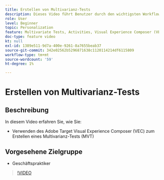 ```yaml
---
title: Erstellen von Multivarianz-Tests
description: Dieses Video führt Benutzer durch den wichtigsten Workflow zum Erstellen eines Multivarianz-Tests (MVT) in Adobe Target. Erfahren Sie mehr über die Schritte zum Erstellen und Interpretieren von MVTs.
role: User
level: Beginner
topic: Personalization
feature: Multivariate Tests, Activities, Visual Experience Composer (VEC)
doc-type: feature video
kt: null
exl-id: 1389e511-9d7a-400e-9261-8a7655beab37
source-git-commit: 342e02562b5296871638c1120114214df6115809
workflow-type: tm+mt
source-wordcount: '59'
ht-degree: 1%

---
```


# Erstellen von Multivarianz-Tests

## Beschreibung

In diesem Video erfahren Sie, wie Sie:

* Verwenden des Adobe Target Visual Experience Composer (VEC) zum Erstellen eines Multivarianz-Tests (MVT)

## Vorgesehene Zielgruppe

* Geschäftspraktiker

>[!VIDEO](https://video.tv.adobe.com/v/17395/?quality=12)
